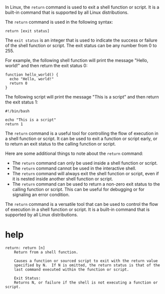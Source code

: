 In Linux, the `return` command is used to exit a shell function or script. It is a built-in command that is supported by all Linux distributions.

The `return` command is used in the following syntax:

```
return [exit status]
```

The `exit status` is an integer that is used to indicate the success or failure of the shell function or script. The exit status can be any number from 0 to 255.

For example, the following shell function will print the message "Hello, world!" and then return the exit status 0:

```
function hello_world() {
  echo "Hello, world!"
  return 0
}
```

The following script will print the message "This is a script" and then return the exit status 1:

```
#!/bin/bash

echo "This is a script"
return 1
```

The `return` command is a useful tool for controlling the flow of execution in a shell function or script. It can be used to exit a function or script early, or to return an exit status to the calling function or script.

Here are some additional things to note about the `return` command:

* The `return` command can only be used inside a shell function or script.
* The `return` command cannot be used in the interactive shell.
* The `return` command will always exit the shell function or script, even if it is nested inside another shell function or script.
* The `return` command can be used to return a non-zero exit status to the calling function or script. This can be useful for debugging or for signaling an error condition.

The `return` command is a versatile tool that can be used to control the flow of execution in a shell function or script. It is a built-in command that is supported by all Linux distributions.



# help 

```
return: return [n]
    Return from a shell function.
    
    Causes a function or sourced script to exit with the return value
    specified by N.  If N is omitted, the return status is that of the
    last command executed within the function or script.
    
    Exit Status:
    Returns N, or failure if the shell is not executing a function or script.
```
